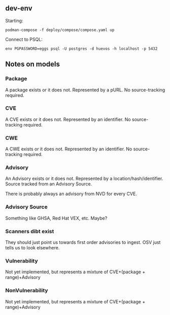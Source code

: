 ## dev-env

Starting:

```shell
podman-compose -f deploy/compose/compose.yaml up
```

Connect to PSQL:

```shell
env PGPASSWORD=eggs psql -U postgres -d huevos -h localhost -p 5432
```

## Notes on models

### Package

A package exists or it does not. Represented by a pURL. No source-tracking required.

### CVE

A CVE exists or it does not. Represented by an identifier. No source-tracking required.

### CWE

A CWE exists or it does not. Represented by an identifier. No source-tracking required.

### Advisory

An Advisory exists or it does not. Represented by a location/hash/identifier. 
Source tracked from an Advisory Source.

There is probably always an advisory from NVD for every CVE. 

### Advisory Source
Something like GHSA, Red Hat VEX, etc. Maybe?


### Scanners dibt exist
They should just point us towards first order advisories to ingest. 
OSV just tells us to look elsewhere. 

### Vulnerability
Not yet implemented, but represents a mixture of CVE+(package + range)+Advisory

### NonVulnerability
Not yet implemented, but represents a mixture of CVE+(package + range)+Advisory


